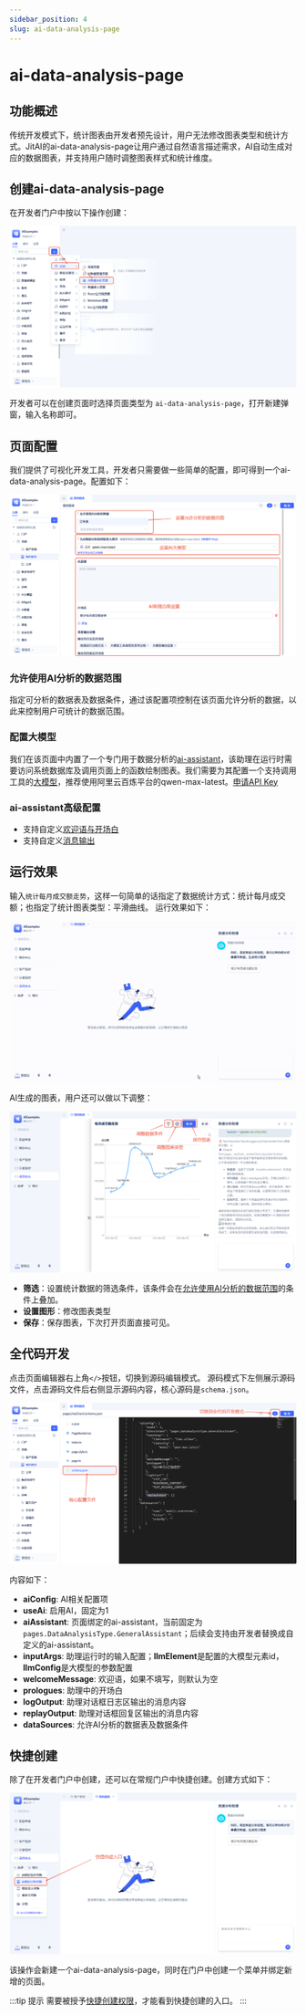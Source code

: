 ```yaml
---
sidebar_position: 4
slug: ai-data-analysis-page
---
```


# ai-data-analysis-page
## 功能概述
传统开发模式下，统计图表由开发者预先设计，用户无法修改图表类型和统计方式。JitAI的ai-data-analysis-page让用户通过自然语言描述需求，AI自动生成对应的数据图表，并支持用户随时调整图表样式和统计维度。

## 创建ai-data-analysis-page
在开发者门户中按以下操作创建：

![新建ai-data-analysis-page-创建](./img/data-analysis-page/create.png)

开发者可以在创建页面时选择页面类型为 `ai-data-analysis-page`，打开新建弹窗，输入名称即可。

## 页面配置
我们提供了可视化开发工具，开发者只需要做一些简单的配置，即可得到一个ai-data-analysis-page。配置如下：

![新建ai-data-analysis-page-配置](./img/data-analysis-page/setting.png)

### 允许使用AI分析的数据范围
指定可分析的数据表及数据条件，通过该配置项控制在该页面允许分析的数据，以此来控制用户可统计的数据范围。

### 配置大模型
我们在该页面中内置了一个专门用于数据分析的[ai-assistant](../ai-assistant)，该助理在运行时需要访问系统数据库及调用页面上的函数绘制图表。我们需要为其配置一个支持调用工具的[大模型](../ai-llm)，推荐使用阿里云百炼平台的qwen-max-latest。<a href="https://bailian.console.aliyun.com/?tab=model#/api-key" target="_blank">申请API Key</a>

### ai-assistant高级配置
- 支持自定义[欢迎语与开场白](../ai-assistant#欢迎语与开场白)
- 支持自定义[消息输出](../ai-assistant#消息输出)

## 运行效果
输入`统计每月成交额走势`，这样一句简单的话指定了数据统计方式：统计每月成交额；也指定了统计图表类型：平滑曲线。
运行效果如下：

![新建ai-data-analysis-page-演示](./img/data-analysis-page/chart_demo.gif)

AI生成的图表，用户还可以做以下调整：

![新建ai-data-analysis-page-修改图表](./img/data-analysis-page/chart_update.png)

- **筛选**：设置统计数据的筛选条件，该条件会在[允许使用AI分析的数据范围](#允许使用ai分析的数据范围)的条件上叠加。
- **设置图形**：修改图表类型
- **保存**：保存图表，下次打开页面直接可见。

## 全代码开发
点击页面编辑器右上角`</>`按钮，切换到源码编辑模式。
源码模式下左侧展示源码文件，点击源码文件后右侧显示源码内容，核心源码是`schema.json`。

![新建ai-data-analysis-page-源码](./img/data-analysis-page/schema.png)

内容如下：
- **aiConfig**: AI相关配置项
 - **useAi**: 启用AI，固定为1
 - **aiAssistant**: 页面绑定的ai-assistant，当前固定为`pages.DataAnalysisType.GeneralAssistant`；后续会支持由开发者替换成自定义的ai-assistant。
 - **inputArgs**: 助理运行时的输入配置；**llmElement**是配置的大模型元素id，**llmConfig**是大模型的参数配置
 - **welcomeMessage**: 欢迎语，如果不填写，则默认为空
 - **prologues**: 助理中的开场白
 - **logOutput**: 助理对话框日志区输出的消息内容
 - **replayOutput**: 助理对话框回复区输出的消息内容
- **dataSources**: 允许AI分析的数据表及数据条件


## 快捷创建
除了在开发者门户中创建，还可以在常规门户中快捷创建。创建方式如下：

![新建ai-data-analysis-page-源码](./img/data-analysis-page/quickly.png)

该操作会新建一个ai-data-analysis-page，同时在门户中创建一个菜单并绑定新增的页面。

:::tip 提示
需要被授予[快捷创建权限](../user-and-permission/role-permissions#指定可访问的门户及菜单)，才能看到快捷创建的入口。
:::